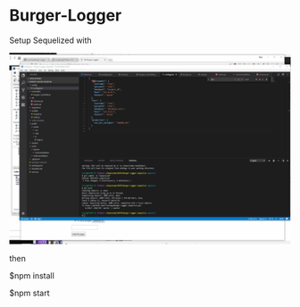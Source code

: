 # Burger-Logger


Setup Sequelized with 

![Alt Text](/burgerlogsequelized.gif)

[link text itself]: burgerlog2018seq.herokuapp.com

then


$npm install

$npm start
